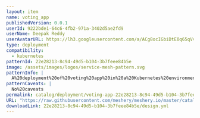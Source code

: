 ```yaml
---
layout: item
name: voting_app
publishedVersion: 0.0.1
userId: 9222bde1-64c6-4fb2-971a-3402d5ae2fd9
userName: Deepak Reddy
userAvatarURL: https://lh3.googleusercontent.com/a/ACg8ocIGbiDtE0q65qVvAUdzHw8Qky81rM0kSAknIqbgysfDCw=s96-c
type: deployment
compatibility:
  - kubernetes
patternId: 22e28213-8c94-49d5-b104-3b7feee84b5e
image: /assets/images/logos/service-mesh-pattern.svg
patternInfo: |
  A%20deployment%20of%20voting%20app%20in%20a%20Kubernetes%20environment%2C%20the%20%22voting_app%22%20design%20leverages%20container%20orchestration%20to%20ensure%20scalability%2C%20reliability%2C%20and%20ease%20of%20deployment.
patternCaveats: |
  No%20caveats
permalink: catalog/deployment/voting-app-22e28213-8c94-49d5-b104-3b7feee84b5e.html
URL: "https://raw.githubusercontent.com/meshery/meshery.io/master/catalog/22e28213-8c94-49d5-b104-3b7feee84b5e/0.0.1/design.yml"
downloadLink: 22e28213-8c94-49d5-b104-3b7feee84b5e/design.yml
---
```

